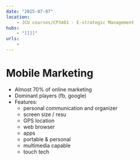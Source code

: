 ```yaml
---
date: "2025-07-07"
location: 
    - JCU courses/CP3401 - E-strategic Management
hubs: 
    - "[[]]"
urls:
    - 
---
```


# Mobile Marketing
+ Almost 70% of online marketing
+ Dominant players (fb, google)
+ Features:
    + personal communication and organizer 
    + screen size / resu
    + GPS location
    + web browser
    + apps
    + portable & personal
    + multimedia capable
    + touch tech
